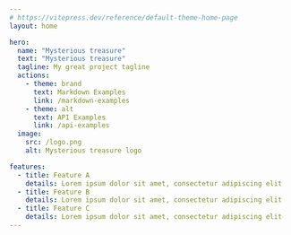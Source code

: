 ```yaml
---
# https://vitepress.dev/reference/default-theme-home-page
layout: home

hero:
  name: "Mysterious treasure"
  text: "Mysterious treasure"
  tagline: My great project tagline
  actions:
    - theme: brand
      text: Markdown Examples
      link: /markdown-examples
    - theme: alt
      text: API Examples
      link: /api-examples
  image:
    src: /logo.png
    alt: Mysterious treasure logo

features:
  - title: Feature A
    details: Lorem ipsum dolor sit amet, consectetur adipiscing elit
  - title: Feature B
    details: Lorem ipsum dolor sit amet, consectetur adipiscing elit
  - title: Feature C
    details: Lorem ipsum dolor sit amet, consectetur adipiscing elit
---
```


